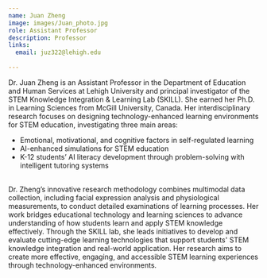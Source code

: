 ```yaml
---
name: Juan Zheng
image: images/Juan_photo.jpg
role: Assistant Professor
description: Professor
links:
  email: juz322@lehigh.edu
  
---
```


  Dr. Juan Zheng is an Assistant Professor in the Department of Education and Human Services at Lehigh University and principal investigator of the STEM Knowledge Integration & Learning Lab (SKILL). She earned her Ph.D. in Learning Sciences from McGill University, Canada.
Her interdisciplinary research focuses on designing technology-enhanced learning environments for STEM education, investigating three main areas:
<br>
- Emotional, motivational, and cognitive factors in self-regulated learning
- AI-enhanced simulations for STEM education
- K-12 students’ AI literacy development through problem-solving with intelligent tutoring systems
<br>
  Dr. Zheng’s innovative research methodology combines multimodal data collection, including facial expression analysis and physiological measurements, to conduct detailed examinations of learning processes. Her work bridges educational technology and learning sciences to advance understanding of how students learn and apply STEM knowledge effectively.
Through the SKILL lab, she leads initiatives to develop and evaluate cutting-edge learning technologies that support students' STEM knowledge integration and real-world application. Her research aims to create more effective, engaging, and accessible STEM learning experiences through technology-enhanced environments.
